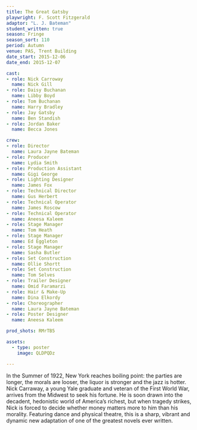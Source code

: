 ```yaml
---
title: The Great Gatsby
playwright: F. Scott Fitzgerald
adaptor: "L. J. Bateman"
student_written: true
season: Fringe
season_sort: 110
period: Autumn
venue: PAS, Trent Building
date_start: 2015-12-06
date_end: 2015-12-07

cast:
- role: Nick Carroway
  name: Nick Gill
- role: Daisy Buchanan
  name: Libby Boyd
- role: Tom Buchanan
  name: Harry Bradley
- role: Jay Gatsby
  name: Ben Standish
- role: Jordan Baker
  name: Becca Jones

crew:
- role: Director
  name: Laura Jayne Bateman
- role: Producer
  name: Lydia Smith
- role: Production Assistant
  name: Gigi George
- role: Lighting Designer
  name: James Fox
- role: Technical Director
  name: Gus Herbert
- role: Technical Operator
  name: James Roscow
- role: Technical Operator
  name: Aneesa Kaleem
- role: Stage Manager
  name: Tom Heath
- role: Stage Manager
  name: Ed Eggleton
- role: Stage Manager
  name: Sasha Butler
- role: Set Construction
  name: Ollie Shortt
- role: Set Construction
  name: Tom Selves
- role: Trailer Designer
  name: Omid Faramarzi
- role: Hair & Make-Up
  name: Dina Elkordy
- role: Choreographer
  name: Laura Jayne Bateman
- role: Poster Designer
  name: Aneesa Kaleem

prod_shots: RMrTB5

assets:
  - type: poster
    image: QLDPQDz

---
```


In the Summer of 1922, New York reaches boiling point: the parties are longer, the morals are looser, the liquor is stronger and the jazz is hotter. Nick Carraway, a young Yale graduate and veteran of the First World War, arrives from the Midwest to seek his fortune. He is soon drawn into the decadent, hedonistic world of America’s richest, but when tragedy strikes, Nick is forced to decide whether money matters more to him than his morality. Featuring dance and physical theatre, this is a sharp, vibrant and dynamic new adaptation of one of the greatest novels ever written.

